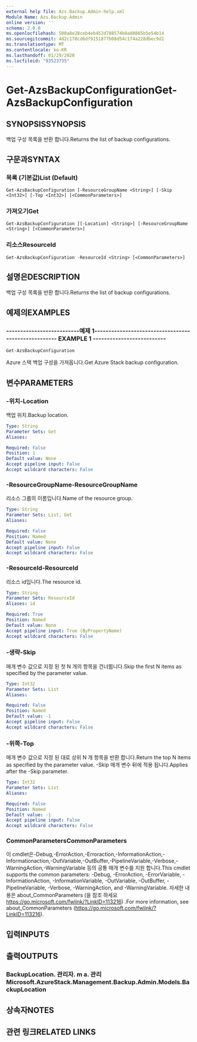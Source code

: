 ```yaml
---
external help file: Azs.Backup.Admin-help.xml
Module Name: Azs.Backup.Admin
online version: ''
schema: 2.0.0
ms.openlocfilehash: 500a8e28ceb4eb452d788574b8a80865b5e54b14
ms.sourcegitcommit: 4d2c178cd6df9151877b08d54c1f4a228dbec9d1
ms.translationtype: MT
ms.contentlocale: ko-KR
ms.lasthandoff: 01/29/2020
ms.locfileid: "93523735"
---
```

# <span data-ttu-id="c2b67-101">Get-AzsBackupConfiguration</span><span class="sxs-lookup"><span data-stu-id="c2b67-101">Get-AzsBackupConfiguration</span></span>

## <span data-ttu-id="c2b67-102">SYNOPSIS</span><span class="sxs-lookup"><span data-stu-id="c2b67-102">SYNOPSIS</span></span>
<span data-ttu-id="c2b67-103">백업 구성 목록을 반환 합니다.</span><span class="sxs-lookup"><span data-stu-id="c2b67-103">Returns the list of backup configurations.</span></span>

## <span data-ttu-id="c2b67-104">구문과</span><span class="sxs-lookup"><span data-stu-id="c2b67-104">SYNTAX</span></span>

### <span data-ttu-id="c2b67-105">목록 (기본값)</span><span class="sxs-lookup"><span data-stu-id="c2b67-105">List (Default)</span></span>
```
Get-AzsBackupConfiguration [-ResourceGroupName <String>] [-Skip <Int32>] [-Top <Int32>] [<CommonParameters>]
```

### <span data-ttu-id="c2b67-106">가져오기</span><span class="sxs-lookup"><span data-stu-id="c2b67-106">Get</span></span>
```
Get-AzsBackupConfiguration [[-Location] <String>] [-ResourceGroupName <String>] [<CommonParameters>]
```

### <span data-ttu-id="c2b67-107">리소스</span><span class="sxs-lookup"><span data-stu-id="c2b67-107">ResourceId</span></span>
```
Get-AzsBackupConfiguration -ResourceId <String> [<CommonParameters>]
```

## <span data-ttu-id="c2b67-108">설명은</span><span class="sxs-lookup"><span data-stu-id="c2b67-108">DESCRIPTION</span></span>
<span data-ttu-id="c2b67-109">백업 구성 목록을 반환 합니다.</span><span class="sxs-lookup"><span data-stu-id="c2b67-109">Returns the list of backup configurations.</span></span>

## <span data-ttu-id="c2b67-110">예제의</span><span class="sxs-lookup"><span data-stu-id="c2b67-110">EXAMPLES</span></span>

### <span data-ttu-id="c2b67-111">--------------------------예제 1--------------------------</span><span class="sxs-lookup"><span data-stu-id="c2b67-111">-------------------------- EXAMPLE 1 --------------------------</span></span>
```
Get-AzsBackupConfiguration
```

<span data-ttu-id="c2b67-112">Azure 스택 백업 구성을 가져옵니다.</span><span class="sxs-lookup"><span data-stu-id="c2b67-112">Get Azure Stack backup configuration.</span></span>

## <span data-ttu-id="c2b67-113">변수</span><span class="sxs-lookup"><span data-stu-id="c2b67-113">PARAMETERS</span></span>

### <span data-ttu-id="c2b67-114">-위치</span><span class="sxs-lookup"><span data-stu-id="c2b67-114">-Location</span></span>
<span data-ttu-id="c2b67-115">백업 위치.</span><span class="sxs-lookup"><span data-stu-id="c2b67-115">Backup location.</span></span>

```yaml
Type: String
Parameter Sets: Get
Aliases: 

Required: False
Position: 1
Default value: None
Accept pipeline input: False
Accept wildcard characters: False
```

### <span data-ttu-id="c2b67-116">-ResourceGroupName</span><span class="sxs-lookup"><span data-stu-id="c2b67-116">-ResourceGroupName</span></span>
<span data-ttu-id="c2b67-117">리소스 그룹의 이름입니다.</span><span class="sxs-lookup"><span data-stu-id="c2b67-117">Name of the resource group.</span></span>

```yaml
Type: String
Parameter Sets: List, Get
Aliases: 

Required: False
Position: Named
Default value: None
Accept pipeline input: False
Accept wildcard characters: False
```

### <span data-ttu-id="c2b67-118">-ResourceId</span><span class="sxs-lookup"><span data-stu-id="c2b67-118">-ResourceId</span></span>
<span data-ttu-id="c2b67-119">리소스 id입니다.</span><span class="sxs-lookup"><span data-stu-id="c2b67-119">The resource id.</span></span>

```yaml
Type: String
Parameter Sets: ResourceId
Aliases: id

Required: True
Position: Named
Default value: None
Accept pipeline input: True (ByPropertyName)
Accept wildcard characters: False
```

### <span data-ttu-id="c2b67-120">-생략</span><span class="sxs-lookup"><span data-stu-id="c2b67-120">-Skip</span></span>
<span data-ttu-id="c2b67-121">매개 변수 값으로 지정 된 첫 N 개의 항목을 건너뜁니다.</span><span class="sxs-lookup"><span data-stu-id="c2b67-121">Skip the first N items as specified by the parameter value.</span></span>

```yaml
Type: Int32
Parameter Sets: List
Aliases: 

Required: False
Position: Named
Default value: -1
Accept pipeline input: False
Accept wildcard characters: False
```

### <span data-ttu-id="c2b67-122">-위쪽</span><span class="sxs-lookup"><span data-stu-id="c2b67-122">-Top</span></span>
<span data-ttu-id="c2b67-123">매개 변수 값으로 지정 된 대로 상위 N 개 항목을 반환 합니다.</span><span class="sxs-lookup"><span data-stu-id="c2b67-123">Return the top N items as specified by the parameter value.</span></span>
<span data-ttu-id="c2b67-124">-Skip 매개 변수 뒤에 적용 됩니다.</span><span class="sxs-lookup"><span data-stu-id="c2b67-124">Applies after the -Skip parameter.</span></span>

```yaml
Type: Int32
Parameter Sets: List
Aliases: 

Required: False
Position: Named
Default value: -1
Accept pipeline input: False
Accept wildcard characters: False
```

### <span data-ttu-id="c2b67-125">CommonParameters</span><span class="sxs-lookup"><span data-stu-id="c2b67-125">CommonParameters</span></span>
<span data-ttu-id="c2b67-126">이 cmdlet은-Debug,-ErrorAction,-Erroraction,-InformationAction,-Informationaction,-OutVariable,-OutBuffer,-PipelineVariable,-Verbose,-WarningAction,-WarningVariable 등의 공통 매개 변수를 지원 합니다.</span><span class="sxs-lookup"><span data-stu-id="c2b67-126">This cmdlet supports the common parameters: -Debug, -ErrorAction, -ErrorVariable, -InformationAction, -InformationVariable, -OutVariable, -OutBuffer, -PipelineVariable, -Verbose, -WarningAction, and -WarningVariable.</span></span> <span data-ttu-id="c2b67-127">자세한 내용은 about_CommonParameters (을 참조 하세요 https://go.microsoft.com/fwlink/?LinkID=113216) .</span><span class="sxs-lookup"><span data-stu-id="c2b67-127">For more information, see about_CommonParameters (https://go.microsoft.com/fwlink/?LinkID=113216).</span></span>

## <span data-ttu-id="c2b67-128">입력</span><span class="sxs-lookup"><span data-stu-id="c2b67-128">INPUTS</span></span>

## <span data-ttu-id="c2b67-129">출력</span><span class="sxs-lookup"><span data-stu-id="c2b67-129">OUTPUTS</span></span>

### <span data-ttu-id="c2b67-130">BackupLocation. 관리자. m a. 관리</span><span class="sxs-lookup"><span data-stu-id="c2b67-130">Microsoft.AzureStack.Management.Backup.Admin.Models.BackupLocation</span></span>

## <span data-ttu-id="c2b67-131">상속자</span><span class="sxs-lookup"><span data-stu-id="c2b67-131">NOTES</span></span>

## <span data-ttu-id="c2b67-132">관련 링크</span><span class="sxs-lookup"><span data-stu-id="c2b67-132">RELATED LINKS</span></span>


